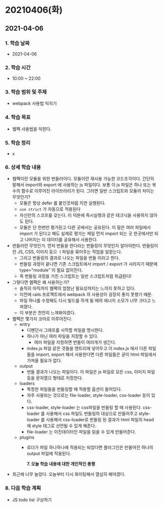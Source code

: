 # 20210406\(화\)

## 2021-04-06

### 1. 학습 날짜

* 2021-04-06

### 2. 학습 시간

* 10:00 ~ 22:00

### 3. 학습 범위 및 주제

* webpack 사용법 익히기

### 4. 학습 목표

* 웹팩 사용법을 익힌다.

### 5. 학습 정리

* x

### 6. 상세 학습 내용

* 웹팩이란 모듈을 위한 번들러이다. 모듈이란 재사용 가능한 코드조각이다. 간단히 말해서 import와 export 에 사용하는 js 파일이다. 보통 이 js 파일은 하나 또는 복수의 함수로 이루어진 라이브러리가 된다. 그러면 일반 스크립트와 모듈의 차이는 무엇인가?
  * 모듈은 항상 defer 를 붙인것처럼 지연 실행된다.
  * `use strict` 가 자동으로 적용된다
  * 자신만의 스코프를 갖는다. 이 덕분에 즉시실행과 같은 테크닉을 사용하지 않아도 된다.
  * 모듈은 단 한번만 평가된고 다른 곳에서는 공유된다. 이 말은 여러 파일에서 import 가 된다고 해도 실제로 평가는 제일 먼저 import 되는 곳 한곳에서만 되고 나머지는 이 데이터를 공유해서 사용한다.
* 번들러란 무엇인가. 먼저 번들을 한다라는 번들링이 무엇인지 알아야한다. 번들링이란 JS, CSS, 이미지 등으 ㅣ파일을 묶어주는 작업을 일컫는다.
  * 그리고 번들링의 결과로 나오는 파일을 번들 이라고 한다.
  * 번들링 과정이 끝나면 기존 스크립트에서 import / export 가 사라지기 때문에 type="module" 이 필요 없어진다.
  * 즉 번들링 과정을 거친 스크립트는 일반 스크립트처럼 취급된다!
* 그렇다면 웹팩은 왜  사용하는가?
  * 솔직히 아직까지 웹팩의 엄청난 필요성까지는 느끼지 못하고 있다.
  * 이전에 rails 프로젝트에서 webpack 의 사용성이 굉장히 좋지 못했기 때문.
  * 파일 하나를 수정해도 다시 빌드를 하게 될 때의 에너지 소모가 너무 크다고 느껴졌다.
  * 이 부분은 천천히 느껴봐야겠다.
* 웹팩은 몇가지 코어로 이루어진다.
  * entry
    * 디펜던시 그래프를 시작할 파일을 명시한다.
    * 하나가 아닌 여러 파일을 지정할 수 있다.
      * 여러 파일을 지정하면 번들이 여러개가 생긴다.
    * index.js 파일 같은 것들을 엔트리에 넣어두고 이 index.js 에서 다른 파일들을 import, export 해서 사용한다면 다른 파일들은 굳이 html 파일에서 가져올 필요가 없다.
  * output
    * 번들 결과가 나오는 파일이다. 이 파일은 js 파일로 모든 css, 이미지 파일등을 문자열으 형태로 저장한다.
  * loaders
    * 특정한 파일들을 번들링할 때 적용할 옵션이 들어있다.
    * 자주 사용되는 것으로는 file-loader, style-loader, css-loader 등이 있다.
    * css-loader, style-loader 는 css파일을 번들링 할 때 사용된다. css-loader 를 사용해서 css 파일도 번들링의 대상으로 만들어주고 style-loader 를 사용해서 css-loader로 번들링 된 결과가 html 파일의 head 에 style 태그로 선언될 수 있게 해준다.
    * file-loader 는 이진데이터인 파일을 읽을 수 있게 만들어준다.
  * plugins
    * 로더가 파일 하나하나에 적용되는 되었다면 플러그인은 만들어진 하나의 output 파일에 적용된다. 

      **7. 오늘 학습 내용에 대한 개인적인 총평**
* 최근에 너무 놀았다. 오늘부터 다시 화이팅해서 열심히 해야겠다.

### 8. 다음 학습 계획

* JS todo list 구상하기

